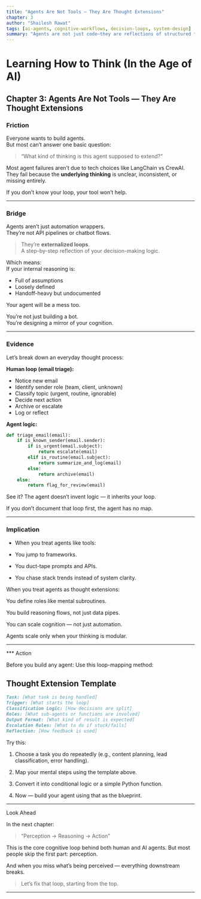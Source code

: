 ```yaml
---
title: "Agents Are Not Tools — They Are Thought Extensions"
chapter: 3
author: "Shailesh Rawat"
tags: [ai-agents, cognitive-workflows, decision-loops, system-design]
summary: "Agents are not just code—they are reflections of structured thought. This chapter shows how to design them by externalizing your internal reasoning."
---
```


# Learning How to Think (In the Age of AI)

## Chapter 3: Agents Are Not Tools — They Are Thought Extensions

### Friction

Everyone wants to build agents.  
But most can’t answer one basic question:

> “What kind of thinking is this agent supposed to extend?”

Most agent failures aren’t due to tech choices like LangChain vs CrewAI.  
They fail because the **underlying thinking** is unclear, inconsistent, or missing entirely.

If you don’t know your loop, your tool won’t help.

---

### Bridge

Agents aren’t just automation wrappers.  
They’re not API pipelines or chatbot flows.

> They’re **externalized loops**.  
> A step-by-step reflection of your decision-making logic.

Which means:  
If your internal reasoning is:
- Full of assumptions  
- Loosely defined  
- Handoff-heavy but undocumented  

Your agent will be a mess too.

You’re not just building a bot.  
You’re designing a mirror of your cognition.

---

### Evidence

Let’s break down an everyday thought process:

**Human loop (email triage):**
- Notice new email  
- Identify sender role (team, client, unknown)  
- Classify topic (urgent, routine, ignorable)  
- Decide next action  
- Archive or escalate  
- Log or reflect

**Agent logic:**
```python
def triage_email(email):
    if is_known_sender(email.sender):
        if is_urgent(email.subject):
            return escalate(email)
        elif is_routine(email.subject):
            return summarize_and_log(email)
        else:
            return archive(email)
    else:
        return flag_for_review(email)

```
See it?
The agent doesn’t invent logic — it inherits your loop.

If you don’t document that loop first, the agent has no map.


---

### Implication

- When you treat agents like tools:

- You jump to frameworks.

- You duct-tape prompts and APIs.

- You chase stack trends instead of system clarity.


When you treat agents as thought extensions:

You define roles like mental subroutines.

You build reasoning flows, not just data pipes.

You can scale cognition — not just automation.


Agents scale only when your thinking is modular.


---

*** Action

Before you build any agent: Use this loop-mapping method:

## Thought Extension Template

```markdown 
Task: [What task is being handled]  
Trigger: [What starts the loop]  
Classification Logic: [How decisions are split]  
Roles: [What sub-agents or functions are involved]  
Output Format: [What kind of result is expected]  
Escalation Rules: [What to do if stuck/fails]  
Reflection: [How feedback is used]
```

Try this:

1. Choose a task you do repeatedly (e.g., content planning, lead classification, error handling).


2. Map your mental steps using the template above.


3. Convert it into conditional logic or a simple Python function.


4. Now — build your agent using that as the blueprint.




---

Look Ahead

In the next chapter:

> “Perception → Reasoning → Action”



This is the core cognitive loop behind both human and AI agents.
But most people skip the first part: perception.

And when you miss what’s being perceived —
everything downstream breaks.

> Let’s fix that loop, starting from the top.




---
